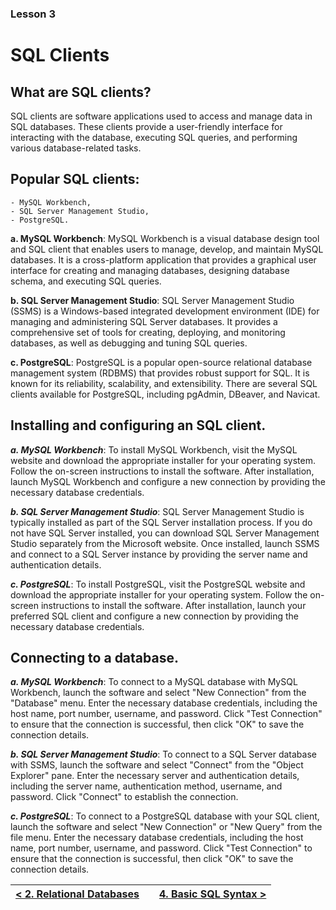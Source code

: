 ### Lesson 3 
# SQL Clients

## What are SQL clients?

SQL clients are software applications used to access and manage data in SQL databases. These clients provide a user-friendly interface for interacting with the database, executing SQL queries, and performing various database-related tasks.

## Popular SQL clients: 
    - MySQL Workbench, 
    - SQL Server Management Studio, 
    - PostgreSQL.

**a. MySQL Workbench**: MySQL Workbench is a visual database design tool and SQL client that enables users to manage, develop, and maintain MySQL databases. It is a cross-platform application that provides a graphical user interface for creating and managing databases, designing database schema, and executing SQL queries.

**b. SQL Server Management Studio**: SQL Server Management Studio (SSMS) is a Windows-based integrated development environment (IDE) for managing and administering SQL Server databases. It provides a comprehensive set of tools for creating, deploying, and monitoring databases, as well as debugging and tuning SQL queries.

**c. PostgreSQL**: PostgreSQL is a popular open-source relational database management system (RDBMS) that provides robust support for SQL. It is known for its reliability, scalability, and extensibility. There are several SQL clients available for PostgreSQL, including pgAdmin, DBeaver, and Navicat.

## Installing and configuring an SQL client.

***a. MySQL Workbench***: To install MySQL Workbench, visit the MySQL website and download the appropriate installer for your operating system. Follow the on-screen instructions to install the software. After installation, launch MySQL Workbench and configure a new connection by providing the necessary database credentials.

***b. SQL Server Management Studio***: SQL Server Management Studio is typically installed as part of the SQL Server installation process. If you do not have SQL Server installed, you can download SQL Server Management Studio separately from the Microsoft website. Once installed, launch SSMS and connect to a SQL Server instance by providing the server name and authentication details.

***c. PostgreSQL***: To install PostgreSQL, visit the PostgreSQL website and download the appropriate installer for your operating system. Follow the on-screen instructions to install the software. After installation, launch your preferred SQL client and configure a new connection by providing the necessary database credentials.

## Connecting to a database.

***a. MySQL Workbench***: To connect to a MySQL database with MySQL Workbench, launch the software and select "New Connection" from the "Database" menu. Enter the necessary database credentials, including the host name, port number, username, and password. Click "Test Connection" to ensure that the connection is successful, then click "OK" to save the connection details.

***b. SQL Server Management Studio***: To connect to a SQL Server database with SSMS, launch the software and select "Connect" from the "Object Explorer" pane. Enter the necessary server and authentication details, including the server name, authentication method, username, and password. Click "Connect" to establish the connection.

***c. PostgreSQL***: To connect to a PostgreSQL database with your SQL client, launch the software and select "New Connection" or "New Query" from the file menu. Enter the necessary database credentials, including the host name, port number, username, and password. Click "Test Connection" to ensure that the connection is successful, then click "OK" to save the connection details.

|[< 2. Relational Databases](02_relational_databases.md)  |           | [4. Basic SQL Syntax >](04_basic_sql_syntax.md)|
|:-------------------------------------------------------:|:---------:|:----------------------------------------------:|